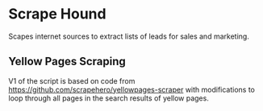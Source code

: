 # Scrape Hound

Scapes internet sources to extract lists of leads for sales and marketing.

## Yellow Pages Scraping
V1 of the script is based on code from https://github.com/scrapehero/yellowpages-scraper with modifications to loop through all pages in the search results of yellow pages.
